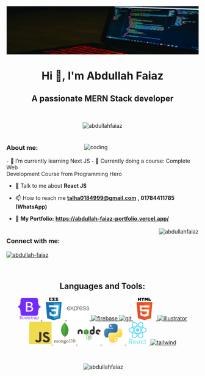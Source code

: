 <img align="center" src="https://github.com/AbdullahFaiaz/AbdullahFaiaz/blob/main/banner.jpg" alt="abdullahfaiaz" />
</br> 
<h1 align="center">Hi 👋, I'm Abdullah Faiaz</h1>
<h2 align="center">A passionate MERN Stack developer</h2>
</br>
<p align="center"><img align="center" src="https://github-readme-streak-stats.herokuapp.com/?user=abdullahfaiaz&" alt="abdullahfaiaz" /></p>



<h1 align="right"> </h1><img src="https://user-images.githubusercontent.com/74038190/212748842-9fcbad5b-6173-4175-8a61-521f3dbb7514.gif" alt="coding" align="right" width="300px">
<h3 align="left">About me:</h3>
- 🌱 I’m currently learning Next JS
- 🌱 Currently doing a course: Complete Web </br> Development Course from Programming Hero

- 💬 Talk to me about **React JS**

- 📫 How to reach me **talha0184999@gmail.com** **, 01784411785 (WhatsApp)**

- 📄 **My Portfolio:** **https://abdullah-faiaz-portfolio.vercel.app/**
</br></br>
  <img align="right" src="https://github-readme-stats.vercel.app/api/top-langs?username=abdullahfaiaz&show_icons=true&locale=en&layout=compact" alt="abdullahfaiaz" />
<h3 align="left">Connect with me:</h3>

<a href="https://linkedin.com/in/abdullahfaiaz" target="blank"><img align="center" src="https://raw.githubusercontent.com/rahuldkjain/github-profile-readme-generator/master/src/images/icons/Social/linked-in-alt.svg" alt="abdullah-faiaz" height="30" width="40" /></a>

</br>
<h2 align="center">Languages and Tools:</h2>
<p align="center"> <a href="https://getbootstrap.com" target="_blank" rel="noreferrer"> <img src="https://raw.githubusercontent.com/devicons/devicon/master/icons/bootstrap/bootstrap-plain-wordmark.svg" alt="bootstrap" width="60" 5/> </a> <a href="https://www.w3schools.com/css/" target="_blank" rel="noreferrer"> <img src="https://raw.githubusercontent.com/devicons/devicon/master/icons/css3/css3-original-wordmark.svg" alt="css3" width="60" 5/> </a> <a href="https://expressjs.com" target="_blank" rel="noreferrer"> <img src="https://raw.githubusercontent.com/devicons/devicon/master/icons/express/express-original-wordmark.svg" alt="express" width="60" 5/> </a> <a href="https://firebase.google.com/" target="_blank" rel="noreferrer"> <img src="https://www.vectorlogo.zone/logos/firebase/firebase-icon.svg" alt="firebase" width="60" height="60"/> </a> <a href="https://git-scm.com/" target="_blank" rel="noreferrer"> <img src="https://www.vectorlogo.zone/logos/git-scm/git-scm-icon.svg" alt="git" width="60" 5/> </a> <a href="https://www.w3.org/html/" target="_blank" rel="noreferrer"> <img src="https://raw.githubusercontent.com/devicons/devicon/master/icons/html5/html5-original-wordmark.svg" alt="html5" width="60" 5/> </a> <a href="https://www.adobe.com/in/products/illustrator.html" target="_blank" rel="noreferrer"> <img src="https://www.vectorlogo.zone/logos/adobe_illustrator/adobe_illustrator-icon.svg" alt="illustrator" width="60" 5/> </a> <a href="https://developer.mozilla.org/en-US/docs/Web/JavaScript" target="_blank" rel="noreferrer"> <img src="https://raw.githubusercontent.com/devicons/devicon/master/icons/javascript/javascript-original.svg" alt="javascript" width="60" 5/> </a> <a href="https://www.mongodb.com/" target="_blank" rel="noreferrer"> <img src="https://raw.githubusercontent.com/devicons/devicon/master/icons/mongodb/mongodb-original-wordmark.svg" alt="mongodb" width="60" 5/> </a> <a href="https://nodejs.org" target="_blank" rel="noreferrer"> <img src="https://raw.githubusercontent.com/devicons/devicon/master/icons/nodejs/nodejs-original-wordmark.svg" alt="nodejs" width="60" 5/> </a> <a href="https://www.python.org" target="_blank" rel="noreferrer"> <img src="https://raw.githubusercontent.com/devicons/devicon/master/icons/python/python-original.svg" alt="python" width="60" 5/> </a> <a href="https://reactjs.org/" target="_blank" rel="noreferrer"> <img src="https://raw.githubusercontent.com/devicons/devicon/master/icons/react/react-original-wordmark.svg" alt="react" width="60" 5/> </a> <a href="https://tailwindcss.com/" target="_blank" rel="noreferrer"> <img src="https://www.vectorlogo.zone/logos/tailwindcss/tailwindcss-icon.svg" alt="tailwind" width="60" height="60"/> </a> </p>

</br>
</hr>
<p align="center">&nbsp;<img align="center" src="https://github-readme-stats.vercel.app/api?username=abdullahfaiaz&show_icons=true&locale=en" alt="abdullahfaiaz" /></p>
</br>

